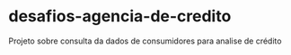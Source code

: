 # desafios-agencia-de-credito
Projeto sobre consulta da dados de consumidores para analise de crédito
